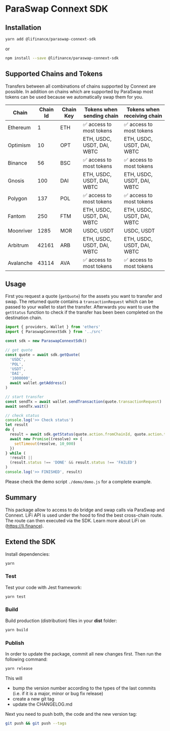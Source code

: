 # ParaSwap Connext SDK

## Installation

```bash
yarn add @lifinance/paraswap-connext-sdk
```
or
```bash
npm install --save @lifinance/paraswap-connext-sdk
```

## Supported Chains and Tokens

Transfers between all combinations of chains supported by Connext are possible. In addition on chains which are supported by ParaSwap most tokens can be used because we automatically swap them for you.

| Chain     | Chain Id | Chain Key | Tokens when sending chain    | Tokens when receiving chain |
|-----------|----------|-----------|------------------------------|-----------------------------|
| Ethereum  | 1        | ETH       | ✅ access to most tokens     | ✅ access to most tokens     |
| Optimism  | 10       | OPT       | ETH, USDC, USDT, DAI, WBTC   | ETH, USDC, USDT, DAI, WBTC  |
| Binance   | 56       | BSC       | ✅ access to most tokens     | ✅ access to most tokens     |
| Gnosis    | 100      | DAI       | ETH, USDC, USDT, DAI, WBTC   | ETH, USDC, USDT, DAI, WBTC  |
| Polygon   | 137      | POL       | ✅ access to most tokens     | ✅ access to most tokens     |
| Fantom    | 250      | FTM       | ETH, USDC, USDT, DAI, WBTC   | ETH, USDC, USDT, DAI, WBTC  |
| Moonriver | 1285     | MOR       | USDC, USDT                   | USDC, USDT                  |
| Arbitrum  | 42161    | ARB       | ETH, USDC, USDT, DAI, WBTC   | ETH, USDC, USDT, DAI, WBTC  |
| Avalanche | 43114    | AVA       | ✅ access to most tokens     | ✅ access to most tokens     |


## Usage

First you request a quote (`getQuote`) for the assets you want to transfer and swap.
The returned quote contains a `transactionRequest` which can be passed to your wallet to start the transfer.
Afterwards you want to use the `getStatus` function to check if the transfer has been been completed on the destination chain.

```js
import { providers, Wallet } from 'ethers'
import { ParaswapConnextSdk } from '../src'

const sdk = new ParaswapConnextSdk()

// get quote
const quote = await sdk.getQuote(
  'USDC',
  'POL',
  'USDT',
  'DAI',
  '1000000',
  await wallet.getAddress()
)

// start transfer
const sendTx = await wallet.sendTransaction(quote.transactionRequest)
await sendTx.wait()

// check status
console.log('>> Check status')
let result
do {
  result = await sdk.getStatus(quote.action.fromChainId, quote.action.toChainId, sendTx.hash)
  await new Promise((resolve) => {
    setTimeout(resolve, 10_000)
  })
} while (
  !result ||
  (result.status !== 'DONE' && result.status !== 'FAILED')
)
console.log('>> FINISHED', result)
```

Please check the demo script `./demo/demo.js` for a complete example.


## Summary

This package allow to access to do bridge and swap calls via ParaSwap and Connext. LiFi API is used under the hood to  find the best cross-chain route. The route can then executed via the SDK.
Learn more about LiFi on (https://li.finance).


## Extend the SDK

Install dependencies:

```bash
yarn
```

### Test

Test your code with Jest framework:

```bash
yarn test
```

### Build

Build production (distribution) files in your **dist** folder:

```bash
yarn build
```


### Publish

In order to update the package, commit all new changes first. Then run the following command:

```bash
yarn release
```

This will 
* bump the version number according to the types of the last commits (i.e. if it is a major, minor or bug fix release)
* create a new git tag
* update the CHANGELOG.md

Next you need to push both, the code and the new version tag:
```bash
git push && git push --tags
```
